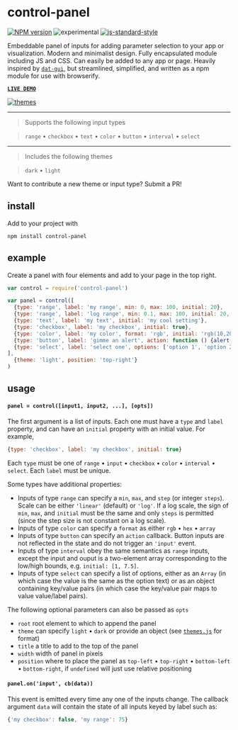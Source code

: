 # control-panel

[![NPM version][npm-image]][npm-url]
![experimental][experimental-image]
[![js-standard-style][standard-image]][standard-url]


Embeddable panel of inputs for adding parameter selection to your app or visualization. Modern and minimalist design. Fully encapsulated module including JS and CSS. Can easily be added to any app or page. Heavily inspired by [`dat-gui`](https://github.com/dataarts/dat.gui), but streamlined, simplified, and written as a npm module for use with browserify.

**[`LIVE DEMO`](http://control-panel.surge.sh)**

[![themes](images/themes.png)](http://control-panel.surge.sh)

----------------

> Supports the following input types

> `range` • `checkbox` • `text` • `color` • `button` • `interval` • `select`

----------------

> Includes the following themes

> `dark` • `light`

Want to contribute a new theme or input type? Submit a PR!

## install

Add to your project with

```
npm install control-panel
```

## example

Create a panel with four elements and add to your page in the top right.

```javascript
var control = require('control-panel')

var panel = control([
  {type: 'range', label: 'my range', min: 0, max: 100, initial: 20},
  {type: 'range', label: 'log range', min: 0.1, max: 100, initial: 20, scale: 'log'},
  {type: 'text', label: 'my text', initial: 'my cool setting'},
  {type: 'checkbox', label: 'my checkbox', initial: true},
  {type: 'color', label: 'my color', format: 'rgb', initial: 'rgb(10,200,0)'},
  {type: 'button', label: 'gimme an alert', action: function () {alert('hello!');}},
  {type: 'select', label: 'select one', options: ['option 1', 'option 2'], initial: 'option 1'}
],
  {theme: 'light', position: 'top-right'}
)
```

## usage

#### `panel = control([input1, input2, ...], [opts])`

The first argument is a list of inputs. Each one must have a `type` and `label` property, and can have an `initial` property with an initial value. For example,

```javascript
{type: 'checkbox', label: 'my checkbox', initial: true}
```

Each `type` must be one of `range` • `input` • `checkbox` • `color` • `interval` • `select`. Each `label` must be unique.

Some types have additional properties:
- Inputs of type `range` can specify a `min`, `max`, and `step` (or integer `steps`). Scale can be either `'linear'` (default) or `'log'`. If a log scale, the sign of `min`, `max`, and `initial` must be the same and only `steps` is permitted (since the step size is not constant on a log scale).
- Inputs of type `color` can specify a `format` as either `rgb` • `hex` • `array`
- Inputs of type `button` can specify an `action` callback. Button inputs are not reflected in the state and do not trigger an `'input'` event.
- Inputs of type `interval` obey the same semantics as `range` inputs, except the input and ouput is a two-element array corresponding to the low/high bounds, e.g. `initial: [1, 7.5]`.
- Inputs of type `select` can specify a list of options, either as an `Array` (in which case the value is the same as the option text) or as an object containing key/value pairs (in which case the key/value pair maps to value value/label pairs).

The following optional parameters can also be passed as `opts`
- `root` root element to which to append the panel
- `theme` can specify `light` • `dark` or provide an object (see [`themes.js`](themes.js) for format)
- `title` a title to add to the top of the panel
- `width` width of panel in pixels
- `position` where to place the panel as `top-left` • `top-right` • `bottom-left` • `bottom-right`, if `undefined` will just use relative positioning

#### `panel.on('input', cb(data))`

This event is emitted every time any one of the inputs change. The callback argument `data` will contain the state of all inputs keyed by label such as:

```javascript
{'my checkbox': false, 'my range': 75}
```

[npm-image]: https://img.shields.io/badge/npm-v1.2.0-lightgray.svg?style=flat-square
[npm-url]: https://npmjs.org/package/control-panel
[standard-image]: https://img.shields.io/badge/code%20style-standard-lightgray.svg?style=flat-square
[standard-url]: https://github.com/feross/standard
[experimental-image]: https://img.shields.io/badge/stability-experimental-lightgray.svg?style=flat-square
